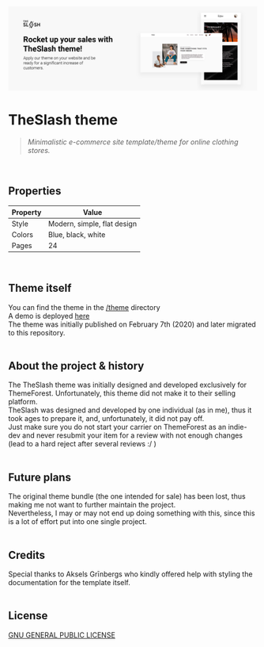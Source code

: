 ![](https://raw.githubusercontent.com/rolandsfr/theslash-theme/main/theslash_banner.png)


# TheSlash theme

> *Minimalistic e-commerce site template/theme for online clothing stores.*
</br>
  
## Properties
  
| Property | Value                       |
| -------- | --------------------------- |
| Style    | Modern, simple, flat design |
| Colors   | Blue, black, white          |
| Pages    | 24                          |
</br>


## Theme itself

You can find the theme in the [/theme](https://github.com/rolandsfr/theslash-theme/tree/main/theme) directory  
A demo is deployed [here](https://theslash.netlify.app/)  
The theme was initially published on February 7th (2020) and later migrated to this repository.
</br>
</br>

  
## About the project & history
  
The TheSlash theme was initially designed and developed exclusively for ThemeForest. Unfortunately, this theme did not make it to their selling platform.  
TheSlash was designed and developed by one individual (as in me), thus it took ages to prepare it, and, unfortunately, it did not pay off.  
Just make sure you do not start your carrier on ThemeForest as an indie-dev and never resubmit your item for a review with not enough changes (lead to a hard reject after several reviews :/ )
</br>
</br>

  
## Future plans

The original theme bundle (the one intended for sale) has been lost, thus making me not want to further maintain the project.  
Nevertheless, I may or may not end up doing something with this, since this is a lot of effort put into one single project.
</br>
</br>

## Credits

Special thanks to Aksels Grīnbergs who kindly offered help with styling the documentation for the template itself.
</br>
</br>
  
## License
  
[GNU GENERAL PUBLIC LICENSE](https://www.gnu.org/licenses/gpl-3.0.en.html)
